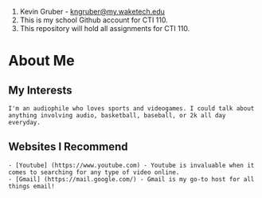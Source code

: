 1. Kevin Gruber - kngruber@my.waketech.edu
2. This is my school Github account for CTI 110.
3. This repository will hold all assignments for CTI 110.

# About Me
## My Interests
    I'm an audiophile who loves sports and videogames. I could talk about anything involving audio, basketball, baseball, or 2k all day everyday.
## Websites I Recommend
    - [Youtube] (https://www.youtube.com) - Youtube is invaluable when it comes to searching for any type of video online.
    - [Gmail] (https://mail.google.com/) - Gmail is my go-to host for all things email!

